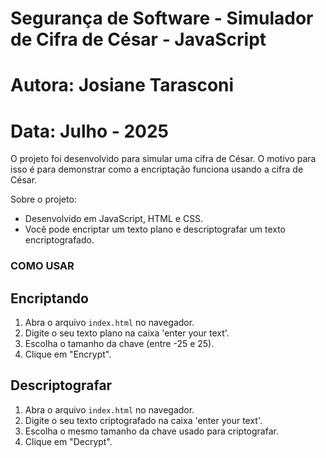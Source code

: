 # Segurança de Software - Simulador de Cifra de César - JavaScript 
# Autora: Josiane Tarasconi
# Data: Julho - 2025

O projeto foi desenvolvido para simular uma cifra de César.
O motivo para isso é para demonstrar como a encriptação funciona usando a cifra de César.

Sobre o projeto:
- Desenvolvido em JavaScript, HTML e CSS.
- Você pode encriptar um texto plano e descriptografar um texto encriptografado.

### COMO USAR
## Encriptando
1. Abra o arquivo `index.html` no navegador.
2. Digite o seu texto plano na caixa 'enter your text'.
3. Escolha o tamanho da chave (entre -25 e 25).
4. Clique em "Encrypt".

## Descriptografar
1. Abra o arquivo `index.html` no navegador.
2. Digite o seu texto criptografado na caixa 'enter your text'.
3. Escolha o mesmo tamanho da chave usado para criptografar.
4. Clique em "Decrypt".